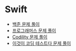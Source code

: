 # Swift

- [백준 문제 풀이](https://github.com/yoohyebin/Baekjoon.git)
- [프로그래머스 문제 풀이](Programmers)
- [Codility 문제 풀이](Codility)
- [이것이 코딩 테스트다 문제 풀이](이것이_코딩_테스트다)
